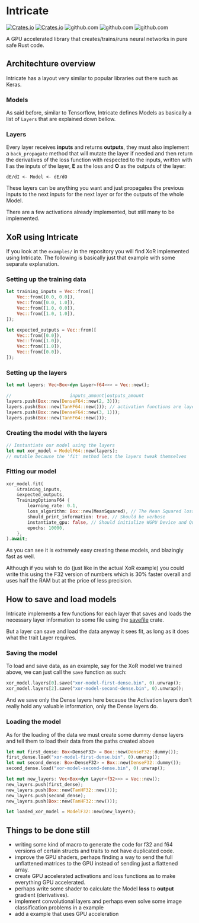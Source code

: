 # Intricate

[![Crates.io](https://img.shields.io/crates/v/intricate.svg?label=intricate)](https://crates.io/crates/intricate)
[![Crates.io](https://img.shields.io/crates/dv/intricate)](https://cretes.io/crates/intricate)
![github.com](https://img.shields.io/github/license/gabrielmfern/intricate)
![github.com](https://img.shields.io/github/commit-activity/m/gabrielmfern/intricate)
![github.com](https://img.shields.io/github/workflow/status/gabrielmfern/intricate/Rust)

A GPU accelerated library that creates/trains/runs neural networks in pure safe Rust code.

## Architechture overview

Intricate has a layout very similar to popular libraries out there such as Keras.

### Models

As said before, similar to Tensorflow, Intricate defines Models as basically
a list of `Layers` that are explained down bellow.

### Layers

Every layer receives **inputs** and returns **outputs**, 
they must also implement a `back_propagate` method that 
will mutate the layer if needed and then return the derivatives
of the loss function with respected to the inputs, 
written with **I** as the inputs of the layer, 
**E** as the loss and **O** as the outputs of the layer:

```
dE/dI <- Model <- dE/dO
```

These layers can be anything you want and just propagates the previous inputs
to the next inputs for the next layer or for the outputs of the whole Model.

There are a few activations already implemented, but still many to be implemented.

## XoR using Intricate

If you look at the `examples/` in the repository 
you will find XoR implemented using Intricate. 
The following is basically just that example with some separate explanation.

### Setting up the training data

```rs
let training_inputs = Vec::from([
    Vec::from([0.0, 0.0]),
    Vec::from([0.0, 1.0]),
    Vec::from([1.0, 0.0]),
    Vec::from([1.0, 1.0]),
]);

let expected_outputs = Vec::from([
    Vec::from([0.0]),
    Vec::from([1.0]),
    Vec::from([1.0]),
    Vec::from([0.0]),
]);
```

### Setting up the layers

```rs
let mut layers: Vec<Box<dyn Layer<f64>>> = Vec::new();

//                      inputs_amount|outputs_amount
layers.push(Box::new(DenseF64::new(2, 3)));
layers.push(Box::new(TanHF64::new())); // activation functions are layers
layers.push(Box::new(DenseF64::new(3, 1)));
layers.push(Box::new(TanHF64::new()));
```

### Creating the model with the layers

```rs
// Instantiate our model using the layers
let mut xor_model = ModelF64::new(layers);
// mutable because the 'fit' method lets the layers tweak themselves
```

### Fitting our model

```rs
xor_model.fit(
    &training_inputs, 
    &expected_outputs, 
    TrainingOptionsF64 {
        learning_rate: 0.1,
        loss_algorithm: Box::new(MeanSquared), // The Mean Squared loss function
        should_print_information: true, // Should be verbose
        instantiate_gpu: false, // Should initialize WGPU Device and Queue for GPU layers
        epochs: 10000,
    },
).await;
```

As you can see it is extremely easy creating these models, and blazingly fast as well.

Although if you wish to do (just like in the actual XoR example) you 
could write this using the F32 version of numbers which is 30% faster 
overall and uses half the RAM but at the price of less precision.

## How to save and load models

Intricate implements a few functions for each layer that saves and loads the necessary
layer information to some file using the [savefile](https://github.com/avl/savefile) crate.

But a layer can save and load the data anyway it sees fit, as long as it does what the trait Layer requires. 

### Saving the model

To load and save data, as an example, say for the XoR model
we trained above,  we can just call the `save` function as such:

```rs
xor_model.layers[0].save("xor-model-first-dense.bin", 0).unwrap();
xor_model.layers[2].save("xor-model-second-dense.bin", 0).unwrap();
```

And we save only the Dense layers here because the Activation layers don't really
hold any valuable information, only the Dense layers do.

### Loading the model

As for the loading of the data we must create some dummy dense layers and tell
them to load their data from the paths created above

```rs
let mut first_dense: Box<DenseF32> = Box::new(DenseF32::dummy());
first_dense.load("xor-model-first-dense.bin", 0).unwrap();
let mut second_dense: Box<DenseF32> = Box::new(DenseF32::dummy()); 
second_dense.load("xor-model-second-dense.bin", 0).unwrap();

let mut new_layers: Vec<Box<dyn Layer<f32>>> = Vec::new();
new_layers.push(first_dense);
new_layers.push(Box::new(TanHF32::new()));
new_layers.push(second_dense);
new_layers.push(Box::new(TanHF32::new()));

let loaded_xor_model = ModelF32::new(new_layers);
```

## Things to be done still

- writing some kind of macro to generate the code for f32 and f64 versions of certain structs and traits to not have duplicated code.
- improve the GPU shaders, perhaps finding a way to send the full unflattened matrices to the GPU instead of sending just a flattened array.
- create GPU accelerated activations and loss functions as to make everything GPU accelerated.
- perhaps write some shader to calculate the Model **loss** to **output** gradient (derivatives).
- implement convolutional layers and perhaps even solve some image classification problems in a example
- add a example that uses GPU acceleration
